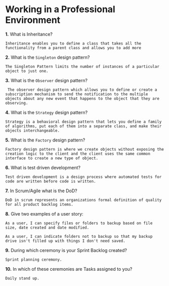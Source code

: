 # Working in a Professional Environment

**1.** What is Inheritance?
<!-- enter you answer in the space below -->
```
Inheritance enables you to define a class that takes all the functionality from a parent class and allows you to add more
```
**2.** What is the `Singleton` design pattern?
<!-- enter you answer in the space below -->
```
The Singleton Pattern limits the number of instances of a particular object to just one.
```
**3.** What is the `Observer` design pattern?
<!-- enter you answer in the space below -->
```
 The observer design pattern which allows you to define or create a subscription mechanism to send the notification to the multiple objects about any new event that happens to the object that they are observing.
```
**4.** What is the `Strategy` design pattern?
<!-- enter you answer in the space below -->
```
Strategy is a behavioral design pattern that lets you define a family of algorithms, put each of them into a separate class, and make their objects interchangeable.
```
**5.** What is the `Factory` design pattern?
<!-- enter you answer in the space below -->
```
Factory design pattern is where we create objects without exposing the creation logic to the client and the client uses the same common interface to create a new type of object.
```
**6.** What is test driven development?
<!-- enter you answer in the space below -->
```
Test driven development is a design process where automated tests for code are written before code is written.
```
**7.** In Scrum/Agile what is the DoD?
<!-- enter you answer in the space below -->
```
DoD in scrum represents an organizations formal definition of quality for all product backlog items.
```
**8.** Give two examples of a user story:
<!-- enter you answer in the space below -->
```
As a user, I can specify files or folders to backup based on file size, date created and date modified.

As a user, I can indicate folders not to backup so that my backup drive isn't filled up with things I don't need saved.
```
**9.** During which ceremony is your Sprint Backlog created?
<!-- enter you answer in the space below -->
```
Sprint planning ceremony.
```
**10.** In which of these ceremonies are Tasks assigned to you?
<!-- enter you answer in the space below -->
```
Daily stand up.
```